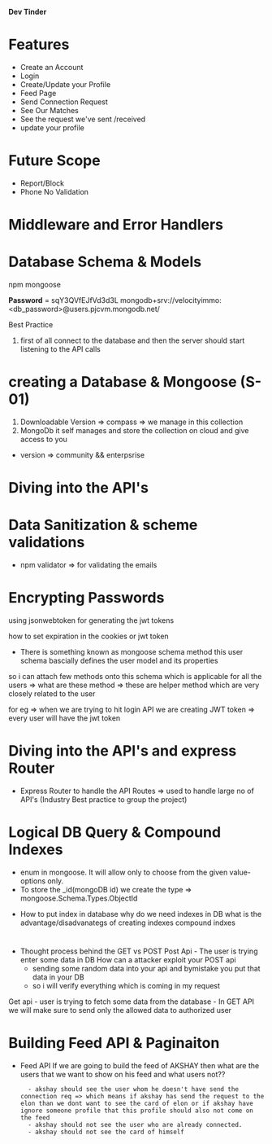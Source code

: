 **Dev Tinder**

# Features
- Create an Account
- Login
- Create/Update your Profile
- Feed Page
- Send Connection Request 
- See Our Matches
- See the request we've sent /received
- update your profile

# Future Scope 
+ Report/Block
+ Phone No Validation



# Middleware and Error Handlers




# Database Schema & Models
npm mongoose

**Password** = sqY3QVfEJfVd3d3L
mongodb+srv://velocityimmo:<db_password>@users.pjcvm.mongodb.net/

Best Practice 
1. first of all connect to the database and then the server should start listening to the API calls




# creating a Database & Mongoose (S-01)
1. Downloadable Version => compass => we manage in this collection
2. MongoDb it self manages and store the collection on cloud and give access to you

* version => community &&  enterpsrise



# Diving into the API's




# Data Sanitization & scheme validations
- npm validator => for validating the emails 


# Encrypting Passwords


using jsonwebtoken for generating the jwt tokens

how to set expiration in the cookies or jwt token 

* There is something known as mongoose schema method 
this user schema bascially defines the user model and its properties

so i can attach few methods onto this schema which is applicable for all the users => what are these method => these are helper method which are very closely related to the user 

for eg => when we are trying to hit login API we are creating JWT token => every user will have the jwt token 


# Diving into the API's and express Router 

- Express Router to handle the API Routes => used to handle large no of API's (Industry Best practice to group the project)



# Logical DB Query & Compound Indexes
- enum in mongoose. It will allow only to choose from the given value-options only.
- To store the _id(mongoDB id) we create the type => mongoose.Schema.Types.ObjectId


+ How to put index in database
    why do we need indexes in DB
    what is the advantage/disadvanategs of creating indexes
    compound indxes



# 
- Thought process behind the GET vs POST
Post Api - The user is trying enter some data in DB 
    How can a attacker exploit your POST api 
    - sending some random data into your api and bymistake you put that data in your DB 
    - so i will verify everything which is coming in my request 

Get api - user is trying to fetch some data from the database 
    - In GET API we will make sure to send only the allowed data to authorized user 




# Building Feed API & Paginaiton

- Feed API
    If we are going to build the feed of AKSHAY then what are the users that we want to show on his feed and what users not??

        - akshay should see the user whom he doesn't have send the connection req => which means if akshay has send the request to the elon than we dont want to see the card of elon or if akshay have ignore someone profile that this profile should also not come on the feed 
        - akshay should not see the user who are already connected.
        - akshay should not see the card of himself 
        
         


